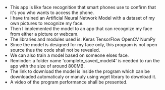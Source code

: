 - This app is like face recognition that smart phones use to confirm that it's you who wants to access the phone.
- I have trained an Artificial Neural Network Model with a dataset of my own pictures to recognize my face.
- Then I implemented the model to an app that can recognize my face from either a picture or webcam.
- The libraries and modules used is:
					Keras
					TensorFlow
					OpenCV
					NumPy
- Since the model is designed for my face only, this program is not open source thus the code shall not be revealed.
- We can also train a model based on someone elses face.
- Reminder: a folder name 'complete_saved_model4' is needed to run the app with the size of around 800MB.
- The link to download the model is inside the program which can be downloaded automaticaly or manuly using wget library to download it.
- A video of the program performance shall be presented.
